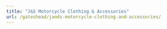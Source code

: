 ```yaml
---
title: "J&S Motorcycle Clothing & Accessories"
url: /gateshead/jands-motorcycle-clothing-and-accessories/
---
```

